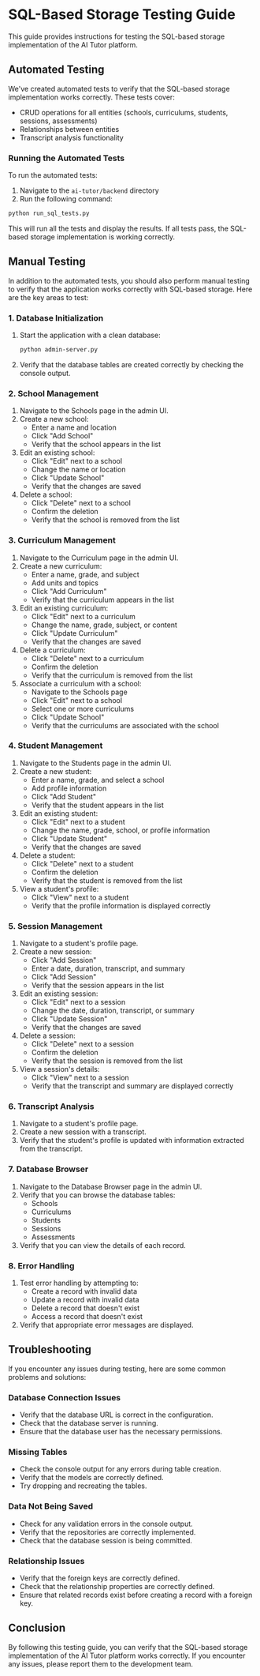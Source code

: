 # SQL-Based Storage Testing Guide

This guide provides instructions for testing the SQL-based storage implementation of the AI Tutor platform.

## Automated Testing

We've created automated tests to verify that the SQL-based storage implementation works correctly. These tests cover:

- CRUD operations for all entities (schools, curriculums, students, sessions, assessments)
- Relationships between entities
- Transcript analysis functionality

### Running the Automated Tests

To run the automated tests:

1. Navigate to the `ai-tutor/backend` directory
2. Run the following command:

```bash
python run_sql_tests.py
```

This will run all the tests and display the results. If all tests pass, the SQL-based storage implementation is working correctly.

## Manual Testing

In addition to the automated tests, you should also perform manual testing to verify that the application works correctly with SQL-based storage. Here are the key areas to test:

### 1. Database Initialization

1. Start the application with a clean database:
   ```bash
   python admin-server.py
   ```
2. Verify that the database tables are created correctly by checking the console output.

### 2. School Management

1. Navigate to the Schools page in the admin UI.
2. Create a new school:
   - Enter a name and location
   - Click "Add School"
   - Verify that the school appears in the list
3. Edit an existing school:
   - Click "Edit" next to a school
   - Change the name or location
   - Click "Update School"
   - Verify that the changes are saved
4. Delete a school:
   - Click "Delete" next to a school
   - Confirm the deletion
   - Verify that the school is removed from the list

### 3. Curriculum Management

1. Navigate to the Curriculum page in the admin UI.
2. Create a new curriculum:
   - Enter a name, grade, and subject
   - Add units and topics
   - Click "Add Curriculum"
   - Verify that the curriculum appears in the list
3. Edit an existing curriculum:
   - Click "Edit" next to a curriculum
   - Change the name, grade, subject, or content
   - Click "Update Curriculum"
   - Verify that the changes are saved
4. Delete a curriculum:
   - Click "Delete" next to a curriculum
   - Confirm the deletion
   - Verify that the curriculum is removed from the list
5. Associate a curriculum with a school:
   - Navigate to the Schools page
   - Click "Edit" next to a school
   - Select one or more curriculums
   - Click "Update School"
   - Verify that the curriculums are associated with the school

### 4. Student Management

1. Navigate to the Students page in the admin UI.
2. Create a new student:
   - Enter a name, grade, and select a school
   - Add profile information
   - Click "Add Student"
   - Verify that the student appears in the list
3. Edit an existing student:
   - Click "Edit" next to a student
   - Change the name, grade, school, or profile information
   - Click "Update Student"
   - Verify that the changes are saved
4. Delete a student:
   - Click "Delete" next to a student
   - Confirm the deletion
   - Verify that the student is removed from the list
5. View a student's profile:
   - Click "View" next to a student
   - Verify that the profile information is displayed correctly

### 5. Session Management

1. Navigate to a student's profile page.
2. Create a new session:
   - Click "Add Session"
   - Enter a date, duration, transcript, and summary
   - Click "Add Session"
   - Verify that the session appears in the list
3. Edit an existing session:
   - Click "Edit" next to a session
   - Change the date, duration, transcript, or summary
   - Click "Update Session"
   - Verify that the changes are saved
4. Delete a session:
   - Click "Delete" next to a session
   - Confirm the deletion
   - Verify that the session is removed from the list
5. View a session's details:
   - Click "View" next to a session
   - Verify that the transcript and summary are displayed correctly

### 6. Transcript Analysis

1. Navigate to a student's profile page.
2. Create a new session with a transcript.
3. Verify that the student's profile is updated with information extracted from the transcript.

### 7. Database Browser

1. Navigate to the Database Browser page in the admin UI.
2. Verify that you can browse the database tables:
   - Schools
   - Curriculums
   - Students
   - Sessions
   - Assessments
3. Verify that you can view the details of each record.

### 8. Error Handling

1. Test error handling by attempting to:
   - Create a record with invalid data
   - Update a record with invalid data
   - Delete a record that doesn't exist
   - Access a record that doesn't exist
2. Verify that appropriate error messages are displayed.

## Troubleshooting

If you encounter any issues during testing, here are some common problems and solutions:

### Database Connection Issues

- Verify that the database URL is correct in the configuration.
- Check that the database server is running.
- Ensure that the database user has the necessary permissions.

### Missing Tables

- Check the console output for any errors during table creation.
- Verify that the models are correctly defined.
- Try dropping and recreating the tables.

### Data Not Being Saved

- Check for any validation errors in the console output.
- Verify that the repositories are correctly implemented.
- Check that the database session is being committed.

### Relationship Issues

- Verify that the foreign keys are correctly defined.
- Check that the relationship properties are correctly defined.
- Ensure that related records exist before creating a record with a foreign key.

## Conclusion

By following this testing guide, you can verify that the SQL-based storage implementation of the AI Tutor platform works correctly. If you encounter any issues, please report them to the development team.